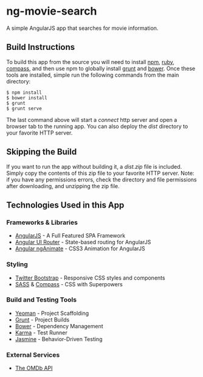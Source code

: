 # ng-movie-search

A simple AngularJS app that searches for movie information.

## Build Instructions
To build this app from the source you will need to install
[npm](https://www.npmjs.org), [ruby](https://www.ruby-lang.org),
[compass](http://compass-style.org), and then use npm to globally
install [grunt](http://gruntjs.com) and [bower](http://bower.io).
Once these tools are installed, simple run the following commands from
the main directory:

    $ npm install
    $ bower install
    $ grunt
    $ grunt serve

The last command above will start a _connect_ http server and open a browser tab
to the running app. You can also deploy the _dist_ directory to your favorite HTTP
server.

## Skipping the Build

If you want to run the app without building it, a _dist.zip_ file is included.
Simply copy the contents of this zip file to your favorite HTTP server.
Note: if you have any permissions errors, check the directory and file permissions
after downloading, and unzipping the zip file.

## Technologies Used in this App

### Frameworks & Libraries
* [AngularJS](https://angularjs.org) - A Full Featured SPA Framework
* [Angular UI Router](https://github.com/angular-ui/ui-router) - State-based routing for AngularJS
* [Angular ngAnimate](https://docs.angularjs.org/api/ngAnimate) - CSS3 Animation for AngularJS

### Styling
* [Twitter Bootstrap](http://getbootstrap.com) - Responsive CSS styles and components
* [SASS](http://sass-lang.com) & [Compass](http://compass-style.org) - CSS with Superpowers

### Build and Testing Tools
* [Yeoman](http://yeoman.io) - Project Scaffolding
* [Grunt](http://gruntjs.com) - Project Builds
* [Bower](http://bower.io) - Dependency Management
* [Karma](http://karma-runner.github.io) - Test Runner
* [Jasmine](http://jasmine.github.io) - Behavior-Driven Testing

### External Services
* [The OMDb API](http://www.omdbapi.com)